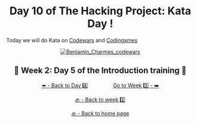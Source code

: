 <h1 align="center">Day 10 of The Hacking Project: Kata Day !</h1>

Today we will do Kata on [Codewars](https://www.codewars.com/users/BenjaminCharmes) and [Codingames](https://www.codingame.com/profile/3b03af5d00948ea30db080b34a0829c32153894/following)

<p align="center">
<a href="https://www.codewars.com/users/BenjaminCharmes" target="blank"><img align="center" src="https://www.codewars.com/users/BenjaminCharmes/badges/large" alt="Benjamin_Charmes_codewars"/></a>
</p>

<h2 align="center">🎉 Week 2: Day 5 of the Introduction training 🎉</h2>

<div align="center">
  
  [⬅️ - Back to Day 4️⃣](https://github.com/BenjaminCharmes/THP_Introduction/tree/main/Week_2/Day_4)
  &nbsp;&nbsp;&nbsp;&nbsp;&nbsp;&nbsp;&nbsp;&nbsp;&nbsp;&nbsp;&nbsp;&nbsp;&nbsp;&nbsp;&nbsp;
  [Go to Week 3️⃣ - ➡️](https://github.com/BenjaminCharmes/THP_Introduction/tree/main/Week_3)

</div>

<div align="center">

  [🔙 - Back to week 2️⃣](https://github.com/BenjaminCharmes/THP_Introduction/tree/main/Week_2)

  [🔙 - Back to home page](https://github.com/BenjaminCharmes/THP_Introduction)

</div>